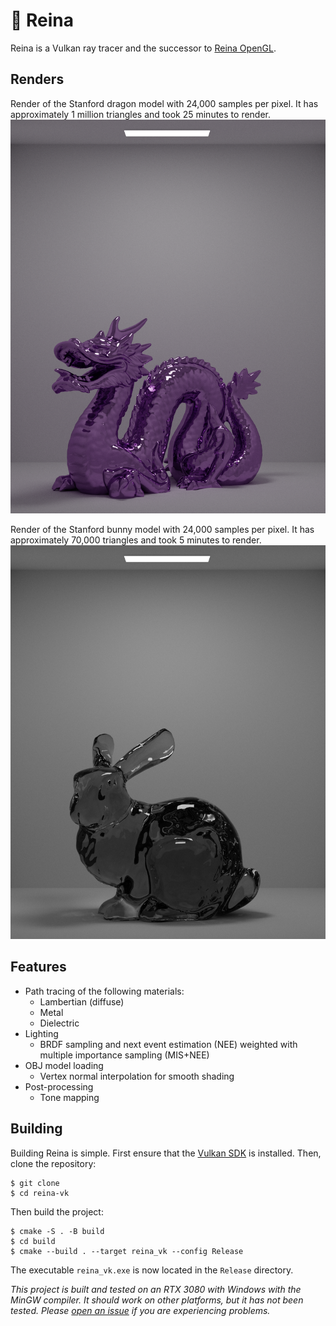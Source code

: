 # 👑 Reina

Reina is a Vulkan ray tracer and the successor to [Reina OpenGL](https://www.github.com/alexanderjcs/reina-gl).

## Renders

Render of the Stanford dragon model with 24,000 samples per pixel. It has approximately 1 million triangles and took 25 minutes to render.
![image](renders/dragon5.png)

Render of the Stanford bunny model with 24,000 samples per pixel. It has approximately 70,000 triangles and took 5 minutes to render.
![image](renders/bunny2.png)

## Features

* Path tracing of the following materials:
  * Lambertian (diffuse)
  * Metal
  * Dielectric
* Lighting
  * BRDF sampling and next event estimation (NEE) weighted with multiple importance sampling (MIS+NEE)
* OBJ model loading
  * Vertex normal interpolation for smooth shading
* Post-processing
  * Tone mapping


## Building

Building Reina is simple. First ensure that the [Vulkan SDK](https://www.lunarg.com/vulkan-sdk/) is installed. Then, clone the repository:
```shell
$ git clone
$ cd reina-vk
```

Then build the project:
```shell
$ cmake -S . -B build
$ cd build
$ cmake --build . --target reina_vk --config Release
```

The executable `reina_vk.exe` is now located in the `Release` directory.

*This project is built and tested on an RTX 3080 with Windows with the MinGW compiler. It should work on other platforms, but it has not been tested. Please [open an issue](https://www.github.com/alexanderjcs/reina-vk/issues) if you are experiencing problems.*
